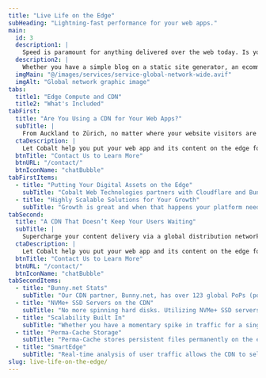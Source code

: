 ```yaml
---
title: "Live Life on the Edge"
subHeading: "Lightning-fast performance for your web apps."
main:
  id: 3
  description1: |
    Speed is paramount for anything delivered over the web today. Is your website stuck in 1996 on a 56K modem? Your end users don't have time to wait on a slow website to load. This could mean lost sales and poor user experience.
  description2: |
    Whether you have a simple blog on a static site generator, an ecommerce store with over 100,000 items, or media-rich site with large images and videos, you need performance and speed built into your web platform.
  imgMain: "@/images/services/service-global-network-wide.avif"
  imgAlt: "Global network graphic image"
tabs:
  title1: "Edge Compute and CDN"
  title2: "What's Included"
tabFirst:
  title: "Are You Using a CDN for Your Web Apps?"
  subTitle: |
    From Auckland to Zürich, no matter where your website visitors are located on the whole planet, they will reach the nearest PoP (point of presence) server. This can significantly speed up the delivery of digital assets and save considerably on bandwidth charges. A CDN can deliver a blazingly fast website experience for your end users.
  ctaDescription: |
    Let Cobalt help you put your web app and its content on the edge for lightning-fast performance. Get in touch with us today.
  btnTitle: "Contact Us to Learn More"
  btnURL: "/contact/"
  btnIconName: "chatBubble"
tabFirstItems:
  - title: "Putting Your Digital Assets on the Edge"
    subTitle: "Cobalt Web Technologies partners with Cloudflare and Bunny.net CDN to provide the ultimate performance boost to your web apps. Your content is sped up with a next-generation CDN, Edge Storage, and Optimization Services. By placing all of your digital assets from your website such as images, videos, JavaScript files, CSS files, etc. to the CDN edge, they can be served to the end user much quicker. Lower latency means a faster webpage load on their visit and the added benefit of cost savings on bandwidth usage."
  - title: "Highly Scalable Solutions for Your Growth"
    subTitle: "Growth is great and when that happens your platform needs to be able to handle that growth. You don't want a nightmare when your infrastructure buckles under the traffic load and your web app goes down. We have the services to deliver the scaled-up growth requirements of your web app and its users. From the cloud server your app is hosted on to the CDN that is used to deliver the content, we can customize your needs to meet your traffic requirements."
tabSecond:
  title: "A CDN That Doesn’t Keep Your Users Waiting"
  subTitle: |
    Supercharge your content delivery via a global distribution network with unparalleled speed, security, and stability. Deliver exceptional performance. For every request. Every time.
  ctaDescription: |
    Let Cobalt help you put your web app and its content on the edge for lightning-fast performance. Get in touch with us today.
  btnTitle: "Contact Us to Learn More"
  btnURL: "/contact/"
  btnIconName: "chatBubble"
tabSecondItems:
  - title: "Bunny.net Stats"
    subTitle: "Our CDN partner, Bunny.net, has over 123 global PoPs (points of presence), 150 Tbps+ network capacity, and 24ms average global latency."
  - title: "NVMe+ SSD Servers on the CDN"
    subTitle: "No more spinning hard disks. Utilizing NVMe+ SSD servers that further reduce latency means faster delivery of digital assets."
  - title: "Scalability Built In"
    subTitle: "Whether you have a momentary spike in traffic for a single event or ever increasing work load due to growing numbers, the CDN is capable of scaling and handling any traffic load."
  - title: "Perma-Cache Storage"
    subTitle: "Perma-Cache stores persistent files permanently on the edge so when a user makes a new request on the edge those files are delivered first without having to make redundant requests back to the origin server, saving time and money on bandwidth charges."
  - title: "SmartEdge"
    subTitle: "Real-time analysis of user traffic allows the CDN to select the most optimal PoP to deliver assets. This maximizes performance and further reduces latency."
slug: live-life-on-the-edge/
---
```

